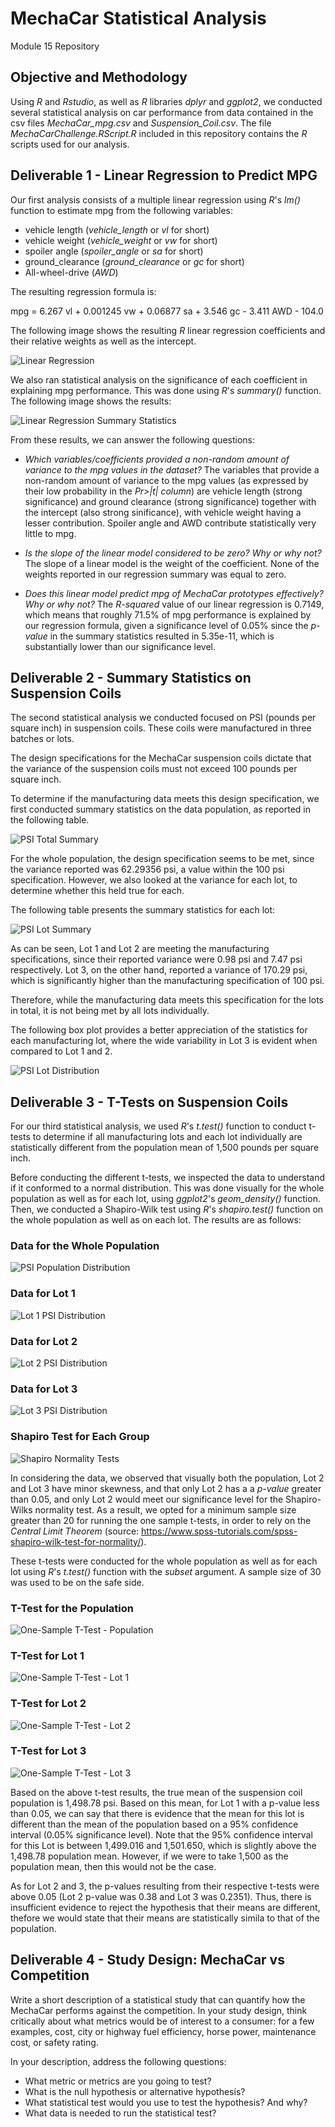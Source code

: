 # MechaCar Statistical Analysis
Module 15 Repository

## Objective and Methodology

Using *R* and *Rstudio*, as well as *R* libraries *dplyr* and *ggplot2*, we conducted several statistical analysis on car performance from data contained in the csv files *MechaCar_mpg.csv* and *Suspension_Coil.csv*. The file *MechaCarChallenge.RScript.R* included in this repository contains the *R* scripts used for our analysis. 

## Deliverable 1 - Linear Regression to Predict MPG

Our first analysis consists of a multiple linear regression using *R*'s *lm()* function to estimate mpg from the following variables:

* vehicle length (*vehicle_length* or *vl* for short)
* vehicle weight (*vehicle_weight* or *vw* for short)
* spoiler angle (*spoiler_angle* or *sa* for short)
* ground_clearance (*ground_clearance* or *gc* for short)
* All-wheel-drive (*AWD*)

The resulting regression formula is:

mpg = 6.267 vl + 0.001245 vw + 0.06877 sa + 3.546 gc - 3.411 AWD - 104.0

The following image shows the resulting *R* linear regression coefficients and their relative weights as well as the intercept.

![Linear Regression](Resources/images/linear_regression.png)

We also ran statistical analysis on the significance of each coefficient in explaining mpg performance. This was done using *R*'s *summary()* function. The following image shows the results:

![Linear Regression Summary Statistics](Resources/images/linear_regression_summary.png)

From these results, we can answer the following questions:

* *Which variables/coefficients provided a non-random amount of variance to the mpg values in the dataset?* The variables that provide a non-random amount of variance to the mpg values (as expressed by their low probability in the *Pr>|t| column*) are vehicle length (strong significance) and ground clearance (strong significance) together with the intercept (also strong sinificance), with vehicle weight having a lesser contribution. Spoiler angle and AWD contribute statistically very little to mpg. 

* *Is the slope of the linear model considered to be zero? Why or why not?* The slope of a linear model is the weight of the coefficient. None of the weights reported in our regression summary was equal to zero.

* *Does this linear model predict mpg of MechaCar prototypes effectively? Why or why not?* The *R-squared* value of our linear regression is 0.7149, which means that roughly 71.5% of mpg performance is explained by our regression formula, given a significance level of 0.05% since the *p-value* in the summary statistics resulted in 5.35e-11, which is substantially lower than our significance level.



## Deliverable 2 - Summary Statistics on Suspension Coils

The second statistical analysis we conducted focused on PSI (pounds per square inch) in suspension coils. These coils were manufactured in three batches or lots.

The design specifications for the MechaCar suspension coils dictate that the variance of the suspension coils must not exceed 100 pounds per square inch.

To determine if the manufacturing data meets this design specification, we first conducted summary statistics on the data population, as reported in the following table.

![PSI Total Summary](Resources/images/psi_total_summary.png)

For the whole population, the design specification seems to be met, since the variance reported was 62.29356 psi, a value within the 100 psi specification. However, we also looked at the variance for each lot, to determine whether this held true for each.

The following table presents the summary statistics for each lot:

![PSI Lot Summary](Resources/images/psi_lot_summary.png)

As can be seen, Lot 1 and Lot 2 are meeting the manufacturing specifications, since their reported variance were 0.98 psi and 7.47 psi respectively. Lot 3, on the other hand, reported a variance of 170.29 psi, which is significantly higher than the manufacturing specification of 100 psi. 

Therefore, while the manufacturing data meets this specification for the lots in total, it is not being met by all lots individually. 

The following box plot provides a better appreciation of the statistics for each manufacturing lot, where the wide variability in Lot 3 is evident when compared to Lot 1 and 2. 

![PSI Lot Distribution](Resources/images/psi_lot_distribution.png)



## Deliverable 3 - T-Tests on Suspension Coils

For our third statistical analysis, we used *R*'s *t.test()* function to conduct t-tests to determine if all manufacturing lots and each lot individually are statistically different from the population mean of 1,500 pounds per square inch.

Before conducting the different t-tests, we inspected the data to understand if it conformed to a normal distribution. This was done visually for the whole population as well as for each lot, using *ggplot2*'s *geom_density()* function. Then, we conducted a Shapiro-Wilk test using *R*'s *shapiro.test()* function on the whole population as well as on each lot. The results are as follows:


### Data for the Whole Population

![PSI Population Distribution](Resources/images/psi_population_dist.png)


### Data for Lot 1

![Lot 1 PSI Distribution](Resources/images/psi_lot1_distribution.png)


### Data for Lot 2

![Lot 2 PSI Distribution](Resources/images/psi_lot2_distribution.png)


### Data for Lot 3

![Lot 3 PSI Distribution](Resources/images/psi_lot3_distribution.png)

### Shapiro Test for Each Group

![Shapiro Normality Tests](Resources/images/shapiro_normality_tests.png)

In considering the data, we observed that visually both the population, Lot 2 and Lot 3 have minor skewness, and that only Lot 2 has a  a *p-value* greater than 0.05, and only Lot 2 would meet our significance level for the Shapiro-Wilks normality test. As a result, we opted for a minimum sample size greater than 20 for running the one sample t-tests, in order to rely on the *Central Limit Theorem* (source: https://www.spss-tutorials.com/spss-shapiro-wilk-test-for-normality/). 

These t-tests were conducted for the whole population as well as for each lot using *R*'s *t.test()* function with the *subset* argument. A sample size of 30 was used to be on the safe side.

### T-Test for the Population
![One-Sample T-Test - Population](Resources/images/onesample_t-test_population.png)

### T-Test for Lot 1
![One-Sample T-Test - Lot 1](Resources/images/onesample_t-test_lot1.png)

### T-Test for Lot 2
![One-Sample T-Test - Lot 2](Resources/images/onesample_t-test_lot2.png)

### T-Test for Lot 3
![One-Sample T-Test - Lot 3](Resources/images/onesample_t-test_lot3.png)

Based on the above t-test results, the true mean of the suspension coil population is 1,498.78 psi. Based on this mean, for Lot 1 with a p-value less than 0.05, we can say that there is evidence that the mean for this lot is different than the mean of the population based on a 95% confidence interval (0.05% significance level). Note that the 95% confidence interval for this Lot is between 1,499.016 and 1,501.650, which is slightly above the 1,498.78 population mean. However, if we were to take 1,500 as the population mean, then this would not be the case.

As for Lot 2 and 3, the p-values resulting from their respective t-tests were above 0.05 (Lot 2 p-value was 0.38 and Lot 3 was 0.2351). Thus, there is insufficient evidence to reject the hypothesis that their means are different, thefore we would state that their means are statistically simila to that of the population.


## Deliverable 4 - Study Design: MechaCar vs Competition

Write a short description of a statistical study that can quantify how the MechaCar performs against the competition. In your study design, think critically about what metrics would be of interest to a consumer: for a few examples, cost, city or highway fuel efficiency, horse power, maintenance cost, or safety rating.

In your description, address the following questions:

* What metric or metrics are you going to test?
* What is the null hypothesis or alternative hypothesis?
* What statistical test would you use to test the hypothesis? And why?
* What data is needed to run the statistical test?

